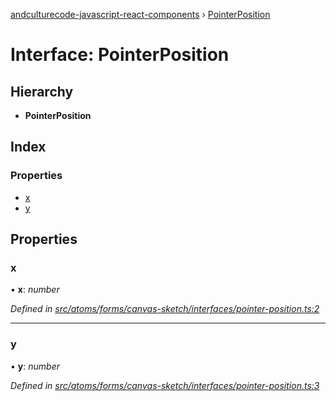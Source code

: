 [andculturecode-javascript-react-components](../README.md) › [PointerPosition](pointerposition.md)

# Interface: PointerPosition

## Hierarchy

* **PointerPosition**

## Index

### Properties

* [x](pointerposition.md#x)
* [y](pointerposition.md#y)

## Properties

###  x

• **x**: *number*

*Defined in [src/atoms/forms/canvas-sketch/interfaces/pointer-position.ts:2](https://github.com/AndcultureCode/AndcultureCode.JavaScript.React.Components/blob/09a736c/src/atoms/forms/canvas-sketch/interfaces/pointer-position.ts#L2)*

___

###  y

• **y**: *number*

*Defined in [src/atoms/forms/canvas-sketch/interfaces/pointer-position.ts:3](https://github.com/AndcultureCode/AndcultureCode.JavaScript.React.Components/blob/09a736c/src/atoms/forms/canvas-sketch/interfaces/pointer-position.ts#L3)*
